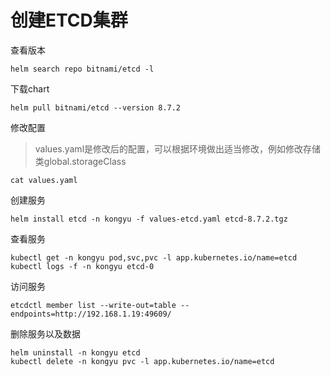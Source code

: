 # 创建ETCD集群

查看版本

```
helm search repo bitnami/etcd -l
```

下载chart

```
helm pull bitnami/etcd --version 8.7.2
```

修改配置

> values.yaml是修改后的配置，可以根据环境做出适当修改，例如修改存储类global.storageClass

```
cat values.yaml
```

创建服务

```
helm install etcd -n kongyu -f values-etcd.yaml etcd-8.7.2.tgz
```

查看服务

```
kubectl get -n kongyu pod,svc,pvc -l app.kubernetes.io/name=etcd
kubectl logs -f -n kongyu etcd-0
```

访问服务

```
etcdctl member list --write-out=table --endpoints=http://192.168.1.19:49609/
```

删除服务以及数据

```
helm uninstall -n kongyu etcd
kubectl delete -n kongyu pvc -l app.kubernetes.io/name=etcd
```


